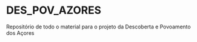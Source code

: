 # DES_POV_AZORES
Repositório de todo o material para o projeto da Descoberta e Povoamento dos Açores
